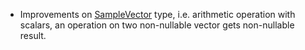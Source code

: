 * Improvements on [SampleVector](/docs/user/api/readme.md#samplevector) type, i.e. arithmetic operation with scalars, an operation on two non-nullable vector gets non-nullable result. 